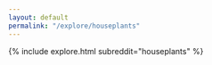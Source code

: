 ```yaml
---
layout: default
permalink: "/explore/houseplants"
---
```


<link rel="stylesheet" type="text/css" href="/static/css/explore.css">
{% include explore.html subreddit="houseplants" %}
